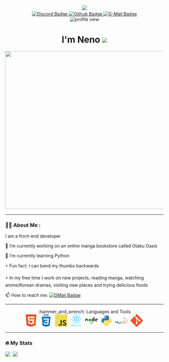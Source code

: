 <div id="header" align="center">
  <img src="https://i.giphy.com/media/v1.Y2lkPTc5MGI3NjExMWJnMXY2OHhhZzJhYTU3bDY2NG5zaWJkaHgxeTBlZXBzZ2d2dHI0MyZlcD12MV9pbnRlcm5hbF9naWZfYnlfaWQmY3Q9cw/qT3NpahR7tGnOqqjng/giphy.gif">
</div>

<div id="badges" align="center">
  <a href="https://discord.com/channels/@me">
    <img src="https://img.shields.io/badge/Discord-lavender?style=for-the-badge&logo=discord&logoColor=purple" alt="Discord Badge"/>
  </a>
  <a href="https://github.com/S-Craig17">
    <img src="https://img.shields.io/badge/Github-black?style=for-the-badge&logo=github&logoColor=white" alt="Github Badge"/>
  </a>
  <a href="mailto:shaeneno.craig.walmart@gmail.com">
    <img src="https://img.shields.io/badge/GMail-white?style=for-the-badge&logo=gmail&logoColor=red" alt="G-Mail Badge"/>
  </a>
  <br>
  <img src="https://komarev.com/ghpvc/?username=S-Craig17&style=flat-square&color=blue" alt="profile view" width="100"/>
</div>
<h1 align="center">
  I'm Neno
  <img src="https://i.giphy.com/media/v1.Y2lkPTc5MGI3NjExcTRheG12djl5bWNmMXV6YzJ2cTRuc3JucWk4aG9tdXZzMGw4azRoMSZlcD12MV9pbnRlcm5hbF9naWZfYnlfaWQmY3Q9cw/iMVL7KkjRbhcdLMoCz/giphy.gif" width="40px"/>
</h1>
<div align="center">
  <img src="https://i.giphy.com/media/v1.Y2lkPTc5MGI3NjExZXgyZndwa2xsbWQwaHR2ZG9pM255emNxODR5bjJ0cWQ5dzMxZzR0ZCZlcD12MV9pbnRlcm5hbF9naWZfYnlfaWQmY3Q9Zw/gioLPAqDRZjzYpmuCp/giphy.gif" width="700" height="500"/>
</div>
   
---

### 👩‍💻 About Me : 

I am a front-end developer

🔭 I’m currently working on an online manga bookstore called Otaku Oasis

🌱 I’m currently learning Python

⚡ Fun fact: I can bend my thumbs backwards

:zap: In my free time I work on new projects, reading manga, watching anime/Korean dramas, visiting new places and trying delicious foods

:mailbox: How to reach me: [![GMail Badge](https://img.shields.io/badge/-Neno-white?style=flat&logo=GMail&logoColor=red)](mailto:shaeneno.craig.walmart@gmail.com)

---


<div align="center">
  :hammer_and_wrench: Languages and Tools
  <br>
  <img src="https://github.com/devicons/devicon/blob/master/icons/html5/html5-original.svg" title="HTML5" alt="HTML" width="40" height="40"/>&nbsp;
  <img src="https://github.com/devicons/devicon/blob/master/icons/css3/css3-plain-wordmark.svg"  title="CSS3" alt="CSS" width="40" height="40"/>&nbsp;
  <img src="https://github.com/devicons/devicon/blob/master/icons/javascript/javascript-original.svg" title="JavaScript" alt="JavaScript" width="40" height="40"/>&nbsp;
  <img src="https://github.com/devicons/devicon/blob/master/icons/react/react-original-wordmark.svg" title="React" alt="React" width="40" height="40"/>&nbsp;
  <img src="https://github.com/devicons/devicon/blob/master/icons/nodejs/nodejs-original-wordmark.svg" title="NodeJS" alt="NodeJS" width="40" height="40"/>&nbsp;
  <img src="https://github.com/devicons/devicon/blob/master/icons/python/python-original.svg" title="Python" alt="Python" width="40" height="40"/>&nbsp;
  <img src="https://github.com/devicons/devicon/blob/master/icons/mysql/mysql-original-wordmark.svg" title="MySQL"  alt="MySQL" width="40" height="40"/>&nbsp;
  <img src="https://github.com/devicons/devicon/blob/master/icons/git/git-original.svg" title="Git"  alt="Git" width="40" height="40"/>&nbsp;
</div>

---


### :fire: My Stats
  
 <img height="200" src="https://github-readme-streak-stats.herokuapp.com?user=S-Craig17&theme=material-palenight&hide_border=true&date_format=M%20j%5B%2C%20Y%5D">&nbsp;
 <img height="200" src="https://github-readme-stats.vercel.app/api/top-langs/?username=S-Craig17&layout=compact&theme=material-palenight&hide_border=true&date_format=M%20j%5B%2C%20Y%5D">



<!--
**S-Craig17/S-Craig17** is a ✨ _special_ ✨ repository because its `README.md` (this file) appears on your GitHub profile.

Here are some ideas to get you started:

- 🔭 I’m currently working on ...
- 🌱 I’m currently learning ...
- 👯 I’m looking to collaborate on ...
- 🤔 I’m looking for help with ...
- 💬 Ask me about ...
- 📫 How to reach me: ...
- 😄 Pronouns: ...
- ⚡ Fun fact: ...
-->
